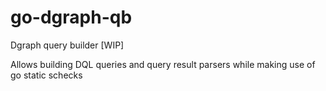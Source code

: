# go-dgraph-qb
Dgraph query builder [WIP]

Allows building DQL queries and query result parsers while making use of go static schecks
